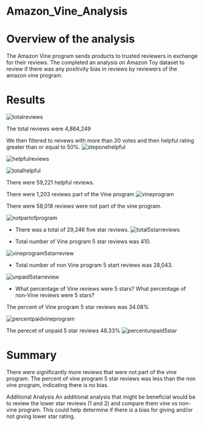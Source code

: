 # Amazon_Vine_Analysis

# Overview of the analysis

The Amazon Vine program sends products to trusted reviewers in exchange for their reviews. The completed an analysis on Amazon Toy dataset to review if there was any positivity bias in reviews by reviewers of the amazon vine program.

# Results

![totalreviews](https://user-images.githubusercontent.com/88061345/143718964-00a42332-45cd-4772-9131-60119f8857be.PNG)

The total reviews were 4,864,249

 
We then filtered to reivews with more than 20 votes and then helpful rating greater than or equal to 50%. 
![steponehelpful](https://user-images.githubusercontent.com/88061345/143719107-0288db75-404e-46d6-99b2-cc77281a1bf8.PNG)

![helpfulreviews](https://user-images.githubusercontent.com/88061345/143718969-73fb89dd-96be-4aa4-960c-6be0dbdb5381.PNG)

 ![totalhelpful](https://user-images.githubusercontent.com/88061345/143718977-deb25845-b603-4104-ac84-bb8d4c930de7.PNG)

There were 59,221 helpful reviews. 

 

There were 1,203 reviews part of the Vine program
![vineprogram](https://user-images.githubusercontent.com/88061345/143718981-b4636b86-c156-466b-a176-2cde17ceee68.PNG)

 


There were 58,018 reviews were not part of the vine program.

![notpartofprogram](https://user-images.githubusercontent.com/88061345/143718985-06cc2200-e416-4e88-bde7-bf84bb7c3311.PNG)




- There was a total of 29,246 five star reviews.
![total5starreviews](https://user-images.githubusercontent.com/88061345/143718994-c0d4e782-f2b3-4425-a105-77bb282a2303.PNG)



- Total number of Vine program 5 star reviews was 410.

![vineprogram5starreview](https://user-images.githubusercontent.com/88061345/143719004-3fc5bc6f-01e2-4d10-b044-c6a59d28923e.PNG)



- Total number of non Vine program 5 start reviews was 28,043.

 ![unpaid5starreview](https://user-images.githubusercontent.com/88061345/143719008-a7acac4f-3a79-4a34-b02e-50dfad1da390.PNG)





- What percentage of Vine reviews were 5 stars? What percentage of non-Vine reviews were 5 stars?



The percent of Vine program 5 star reviews was 34.08%
 
![percentpaidvineprogram](https://user-images.githubusercontent.com/88061345/143719023-e08165f5-9c59-446c-a152-287de0a0b97f.PNG)


The perecet of unpaid 5 star reviews 48.33%
![percentunpaid5star](https://user-images.githubusercontent.com/88061345/143719041-85fbbed1-368e-4e2a-919c-0af6d88cf8db.PNG)


# Summary

There were significantly more reviews that were not part of the vine program. The percent of vine program 5 star reviews was less than the non vine program, indicating there is no bias. 

Additional Analysis
An additional analysis that might be beneficial would be to review the lower star reviews (1 and 2) and compare them vine vs non-vine program. This could help determine if there is a bias for giving and/or not giving lower star rating. 

 


